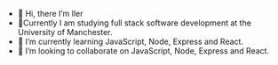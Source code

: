 - 👋 Hi, there I’m Iler
-  :office:Currently I am studying full stack software development at the University of Manchester.
- 🌱 I’m currently learning JavaScript, Node, Express and React.
- 💞️ I’m looking to collaborate on JavaScript, Node, Express and React.


<!---
Iler22/Iler22 is a ✨ special ✨ repository because its `README.md` (this file) appears on your GitHub profile.
You can click the Preview link to take a look at your changes.
--->

